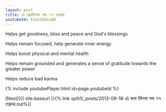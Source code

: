 ```yaml
---
layout: post
title: ॐ महालिंगया नमः ११ टाइम्स
youtubeId: k1nktQdxuQ8
---
```

 
 
Helps get goodness, bliss and peace and God's blessings
 
Helps remain focused, help generate inner energy 
 
Helps boost physical and mental health 
 
Helps remain grounded and generates a sense of gratitude towards the greater power 
 
Helps reduce bad karma
 
 
 
 


{% include youtubePlayer.html id=page.youtubeId %}
 
[Next]({{ site.baseurl }}{% link  split1/_posts/2013-09-18-ॐ चारु लिंगया नमः ११ टाइम्स.md%})
 
